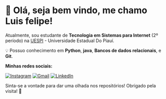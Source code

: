 # 👋 Olá, seja bem vindo, me chamo Luis felipe!

Atualmente, sou estudante de **Tecnologia em Sistemas para Internet** (2º período) na [UESPI](https://uespi.br/) - Universidade Estadual Do Piauí.  

💡 Possuo conhecimento em **Python**, **java**, **Bancos de dados relacionais**, e **Git**.

**Minhas redes sociais:**

[![Instagram](https://img.shields.io/badge/-Instagram-000?style=for-the-badge&logo=instagram&logoColor=FFF&color:FFF)](https://www.instagram.com/luisfl04_/) 
[![Gmail](https://img.shields.io/badge/Gmail-D14836?style=for-the-badge&logo=gmail&logoColor=white)](mailto:luisfelipecontato08@gmail.com)
[![LinkedIn](https://img.shields.io/badge/LinkedIn-Profile-blue?style=flat-square&logo=linkedin)](https://www.linkedin.com/in/luis-felipe-8725a1291/)

Sinta-se a vontade para dar uma olhada nos repositórios!
Obrigado pela visita! 🚀  
